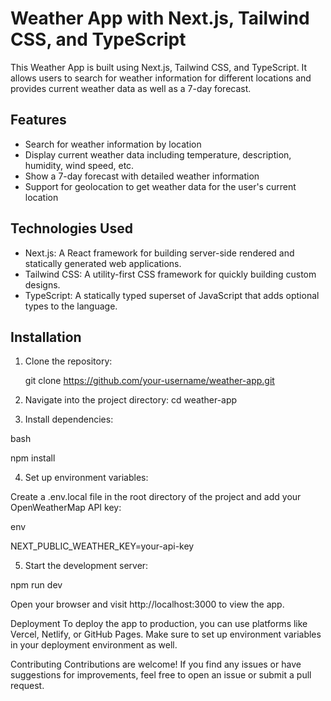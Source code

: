 # Weather App with Next.js, Tailwind CSS, and TypeScript

This Weather App is built using Next.js, Tailwind CSS, and TypeScript. It allows users to search for weather information for different locations and provides current weather data as well as a 7-day forecast.

## Features

- Search for weather information by location
- Display current weather data including temperature, description, humidity, wind speed, etc.
- Show a 7-day forecast with detailed weather information
- Support for geolocation to get weather data for the user's current location

## Technologies Used

- Next.js: A React framework for building server-side rendered and statically generated web applications.
- Tailwind CSS: A utility-first CSS framework for quickly building custom designs.
- TypeScript: A statically typed superset of JavaScript that adds optional types to the language.

## Installation

1. Clone the repository:

   git clone https://github.com/your-username/weather-app.git
   
2. Navigate into the project directory:
cd weather-app

3. Install dependencies:

bash

npm install


4. Set up environment variables:

Create a .env.local file in the root directory of the project and add your OpenWeatherMap API key:

env

NEXT_PUBLIC_WEATHER_KEY=your-api-key


5. Start the development server:

npm run dev

Open your browser and visit http://localhost:3000 to view the app.

Deployment
To deploy the app to production, you can use platforms like Vercel, Netlify, or GitHub Pages. Make sure to set up environment variables in your deployment environment as well.

Contributing
Contributions are welcome! If you find any issues or have suggestions for improvements, feel free to open an issue or submit a pull request.

